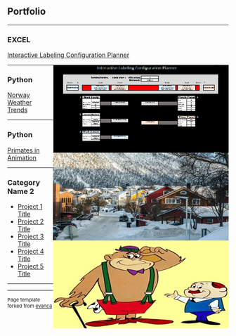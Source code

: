 ## Portfolio

---

### EXCEL 

[Interactive Labeling Configuration Planner](/Interactive_Labeling.md)

<img style="float: right;" src="/Interactive_Labels_Small.png?raw=true" width="400" height="200"/>

---

### Python           <img align = "right" src="/images/Norway_Small.jpg?raw=true" style="float: right;" width="400" height="200"/>
   
[Norway Weather Trends](https://github.com/James-E-Porter/Norway_Weather_Trends/blob/main/Norway_Weather.ipynb) 

---

### Python

[Primates in Animation](https://github.com/James-E-Porter/Primates_In_Animation/blob/main/Primates%20in%20Animation%20Part%201.ipynb)

<img style="float: right;" src="/images/We've got a gorilla for sale.jpg?raw=true" width="400" height="200"/>

---

### Category Name 2

- [Project 1 Title](http://example.com/)
- [Project 2 Title](http://example.com/)
- [Project 3 Title](http://example.com/)
- [Project 4 Title](http://example.com/)
- [Project 5 Title](http://example.com/)

---




---
<p style="font-size:11px">Page template forked from <a href="https://github.com/evanca/quick-portfolio">evanca</a></p>
<!-- Remove above link if you don't want to attibute -->
